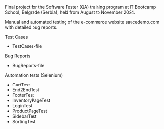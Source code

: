 Final project for the Software Tester (QA) training program at IT Bootcamp School, Belgrade (Serbia), held from August
to November 2024.

Manual and automated testing of the e-commerce website saucedemo.com with detailed bug reports.

Test Cases
- TestCases-file

Bug Reports
- BugReports-file

Automation tests (Selenium)
- CartTest
- End2EndTest
- FooterTest
- InventoryPageTest
- LoginTest
- ProductPageTest
- SidebarTest
- SortingTest


